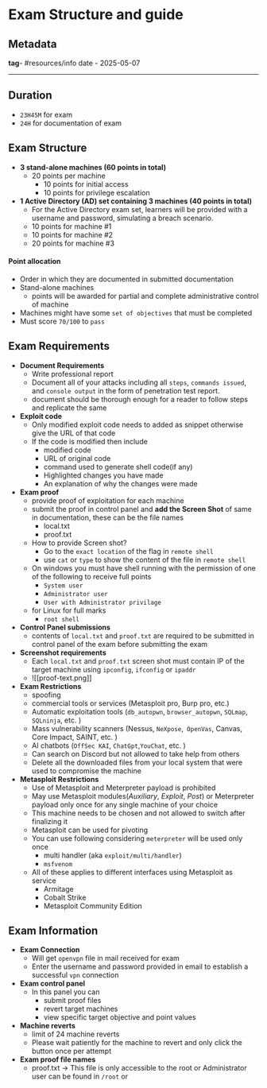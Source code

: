 # Exam Structure and guide

## Metadata

**tag**- #resources/info
date - 2025-05-07

---
## Duration
- `23H45M` for exam
- `24H` for documentation of exam
## Exam Structure

- **3 stand-alone machines (60 points in total)**
    - 20 points per machine
        - 10 points for initial access
        - 10 points for privilege escalation
- **1 Active Directory (AD) set containing 3 machines (40 points in total)**
    - For the Active Directory exam set, learners will be provided with a username and password, simulating a breach scenario.
    - 10 points for machine #1
    - 10 points for machine #2
    - 20 points for machine #3
#### Point allocation 
- Order in which they are documented in submitted documentation
- Stand-alone machines 
	- points will be awarded for partial and complete administrative control of machine
- Machines might have some `set of objectives` that must be completed
- Must score `70/100` to `pass`
## Exam Requirements 
- **Document Requirements**
	- Write professional report 
	- Document all of your attacks including all `steps`, ``commands issued``, and `console output` in the form of penetration test report.
	- document should be thorough enough for a reader to follow steps and replicate the same
- **Exploit code**
	- Only modified exploit code needs to added as snippet otherwise give the URL of that code 
	- If the code is modified then include 
		- modified code
		- URL of original code
		- command used to generate shell code(if any)
		- Highlighted changes you have made
		- An explanation of why the changes were made
- **Exam proof**
	- provide proof of exploitation for each machine
	- submit the proof in control panel and **add the Screen Shot** of same in documentation, these can be the file names
		- local.txt
		- proof.txt
	- How to provide Screen shot?
		- Go to the `exact location` of the flag in `remote shell`
		- use `cat` or `type` to show the content of the file in `remote shell`
	- On windows you must have shell running with the permission of one of the following to receive full points
		- `System user`
		- `Administrator user`
		- `User with Administrator privilage`
	- for Linux for full marks
		- `root shell`
- **Control Panel submissions** 
	- contents of `local.txt` and `proof.txt` are required to be submitted in control panel of the exam before submitting the exam
- **Screenshot requirements**
	- Each `local.txt` and `proof.txt` screen shot must contain IP of the target machine using `ipconfig`, `ifconfig` or `ipaddr`
	- ![[proof-text.png]]
- **Exam Restrictions**
	- spoofing
	- commercial tools or services (Metasploit pro, Burp pro, etc.)
	- Automatic exploitation tools (`db_autopwn`, `browser_autopwn`, `SQLmap`, `SQLninja`, etc. )
	- Mass vulnerability scanners (Nessus, `NeXpose`,` OpenVas`, Canvas, Core Impact, SAINT, etc. )
	- AI chatbots (`OffSec KAI`, `ChatGpt`,`YouChat`, etc. )
	- Can search on Discord but not allowed to take help from others
	- Delete all the downloaded files from your local system that were used to compromise the machine 
- **Metasploit Restrictions**
	- Use of Metasploit and Meterpreter payload is prohibited 
	- May use Metasploit modules(*Auxiliary*, *Exploit*, *Post*) or Meterpreter payload only once for any single machine of your choice 
	- This machine needs to be chosen and not allowed to switch after finalizing it
	- Metasploit can be used for pivoting
	- You can use following considering `meterpreter` will be used only once 
		- multi handler (aka `exploit/multi/handler`)
		- `msfvenom`
	- All of these applies to different interfaces using Metasploit as service 
		- Armitage
		- Cobalt Strike
		- Metasploit Community Edition
## Exam Information
- **Exam Connection**
	- Will get `openvpn` file in mail received for exam
	- Enter the username and password provided in email to establish a successful `vpn` connection
- **Exam control panel**
	- In this panel you can 
		- submit proof files
		- revert target machines
		- view specific target objective and point values
- **Machine reverts**
	- limit of 24 machine reverts
	- Please wait patiently for the machine to revert and only click the button once per attempt
- **Exam proof file names**
	- proof.txt -> This file is only accessible to the root or Administrator user can be found in `/root` or 